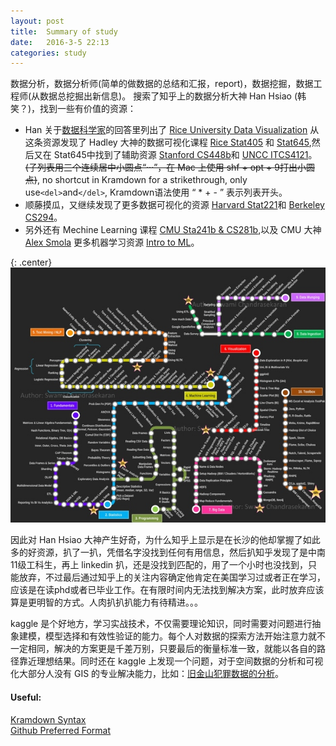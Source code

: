 ```yaml
---
layout: post
title:  Summary of study
date:	2016-3-5 22:13
categories: study
---
```


数据分析，数据分析师(简单的做数据的总结和汇报，report)，数据挖掘，数据工程师(从数据总挖掘出新信息)。
搜索了知乎上的数据分析大神 Han Hsiao (韩笑？)，找到一些有价值的资源：

* Han 关于[数据科学家](https://www.zhihu.com/question/21592677)的回答里列出了
[Rice University Data Visualization](http://had.co.nz/stat645/) 从这条资源发现了 Hadley 大神的数据可视化课程 [Rice Stat405](http://had.co.nz/stat405/) 和 [Stat645](http://had.co.nz/stat645/syllabus.html),然后又在 Stat645中找到了辅助资源 [Stanford CS448b](https://graphics.stanford.edu/wikis/cs448b-09-fall)和 [UNCC ITCS4121](http://webpages.uncc.edu/jyang13/infovis2010.html)。<del>~~(子列表用三个连续居中小圆点“···”，在 Mac 上使用 shf + opt + 9打出小圆点)~~</del>, no shortcut in Kramdown for a strikethrough, only use`<del>`and`</del>`, Kramdown语法使用 “ * + - ” 表示列表开头。
* 顺藤摸瓜，又继续发现了更多数据可视化的资源 [Harvard Stat221](http://harvarddatascience.com/2013/05/05/harvard-stat-221-statistical-computing-and-visualization-all-lectures-online/)和 [Berkeley CS294](http://vis.berkeley.edu/courses/cs294-10-sp11/wiki/index.php/Main_Page)。
* 另外还有 Mechine Learning 课程 [CMU Sta241b & CS281b](http://alex.smola.org/teaching/berkeley2012/systems.html),以及 CMU 大神 [Alex Smola](http://alex.smola.org/teaching/) 更多机器学习资源 [Intro to ML](http://alex.smola.org/teaching/10-701-15/)。

{: .center}
![data scientist](/images/data_scientist.jpg)

因此对 Han Hsiao 大神产生好奇，为什么知乎上显示是在长沙的他却掌握了如此多的好资源，扒了一扒，凭借名字没找到任何有用信息，然后扒知乎发现了是中南11级工科生，再上 linkedin 扒，还是没找到匹配的，用了一个小时也没找到，只能放弃，不过最后通过知乎上的关注内容确定他肯定在美国学习过或者正在学习，应该是在读phd或者已毕业工作。在有限时间内无法找到解决方案，此时放弃应该算是更明智的方式。人肉扒扒扒能力有待精进。。。

kaggle 是个好地方，学习实战技术，不仅需要理论知识，同时需要对问题进行抽象建模，模型选择和有效性验证的能力。每个人对数据的探索方法开始注意力就不一定相同，解决的方案更是千差万别，只要最后的衡量标准一致，就能以各自的路径靠近理想结果。同时还在 kaggle 上发现一个问题，对于空间数据的分析和可视化大部分人没有 GIS 的专业解决能力，比如：[旧金山犯罪数据的分析](https://www.kaggle.com/c/sf-crime/data)。


#### Useful:
[Kramdown Syntax](http://kramdown.gettalong.org/syntax.html)<br>
[Github Preferred Format](https://help.github.com/articles/basic-writing-and-formatting-syntax/)

